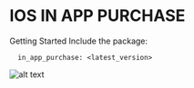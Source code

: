 # IOS IN APP PURCHASE 


Getting Started 
Include the package:

```
  in_app_purchase: <latest_version>
 ```
 
 ![alt text](https://github.com/adityaarya99/Flutter-Atom-Projects/inapp_purchase/screenshot/Device_view.png?raw=true)
